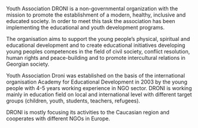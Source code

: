 ---
---


Youth Association DRONI is a non-governmental organization with the mission to promote the establishment of a modern, healthy, inclusive and educated society. In order to meet this task the association has been implementing the educational and youth development programs.

The organisation aims to support the young people’s physical, spiritual and educational development and to create educational initiatives developing young peoples competences in the field of civil society, conflict resolution, human rights and peace-building and to promote intercultural relations in Georgian society.

Youth Association Droni was established on the basis of the international organisation Academy for Educational Development in 2003 by the young people with 4-5 years working experience in NGO sector. DRONI is working mainly in education field on local and international level with different target groups (children, youth, students, teachers, refugees).

DRONI is mostly focusing its activities to the Caucasian region and cooperates with different NGOs in Europe.

